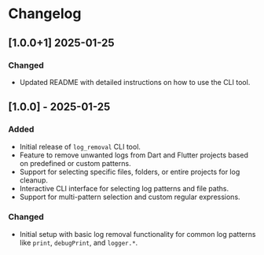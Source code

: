 # Changelog

## [1.0.0+1] 2025-01-25

  
### Changed
- Updated README with detailed instructions on how to use the CLI tool.

## [1.0.0] - 2025-01-25
### Added
- Initial release of `log_removal` CLI tool.
- Feature to remove unwanted logs from Dart and Flutter projects based on predefined or custom patterns.
- Support for selecting specific files, folders, or entire projects for log cleanup.
- Interactive CLI interface for selecting log patterns and file paths.
- Support for multi-pattern selection and custom regular expressions.
  
### Changed
- Initial setup with basic log removal functionality for common log patterns like `print`, `debugPrint`, and `logger.*`.

